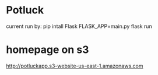 # Potluck
current run by:
pip intall Flask
FLASK_APP=main.py flask run


# homepage on s3
http://potluckapp.s3-website-us-east-1.amazonaws.com



